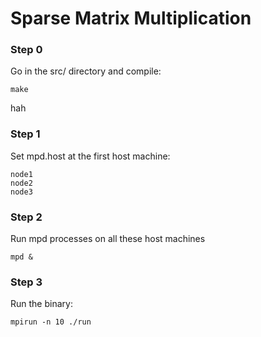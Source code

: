 # Sparse Matrix Multiplication

### Step 0

Go in the src/ directory and compile:

    make
hah 
### Step 1

Set mpd.host at the first host machine:

    node1
    node2
    node3

### Step 2

Run mpd processes on all these host machines

    mpd &

### Step 3

Run the binary:

    mpirun -n 10 ./run
